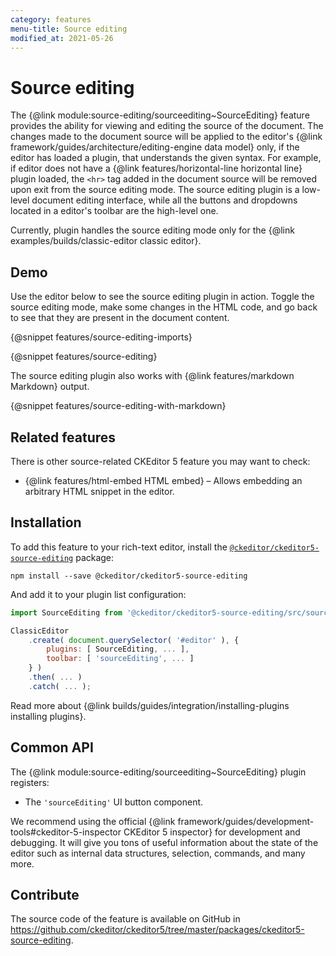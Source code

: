 ```yaml
---
category: features
menu-title: Source editing
modified_at: 2021-05-26
---
```


# Source editing

The {@link module:source-editing/sourceediting~SourceEditing} feature provides the ability for viewing and editing the source of the document. The changes made to the document source will be applied to the editor's {@link framework/guides/architecture/editing-engine data model} only, if the editor has loaded a plugin, that understands the given syntax. For example, if editor does not have a {@link features/horizontal-line horizontal line} plugin loaded, the `<hr>` tag added in the document source will be removed upon exit from the source editing mode. The source editing plugin is a low-level document editing interface, while all the buttons and dropdowns located in a editor's toolbar are the high-level one.

<info-box>
	Currently, plugin handles the source editing mode only for the {@link examples/builds/classic-editor classic editor}.
</info-box>

## Demo

Use the editor below to see the source editing plugin in action. Toggle the source editing mode, make some changes in the HTML code, and go back to see that they are present in the document content.

{@snippet features/source-editing-imports}

{@snippet features/source-editing}

The source editing plugin also works with {@link features/markdown Markdown} output.

{@snippet features/source-editing-with-markdown}

## Related features

There is other source-related CKEditor 5 feature you may want to check:

* {@link features/html-embed HTML embed} &ndash; Allows embedding an arbitrary HTML snippet in the editor.

## Installation

To add this feature to your rich-text editor, install the [`@ckeditor/ckeditor5-source-editing`](https://www.npmjs.com/package/@ckeditor/ckeditor5-source-editing) package:

```plaintext
npm install --save @ckeditor/ckeditor5-source-editing
```

And add it to your plugin list configuration:

```js
import SourceEditing from '@ckeditor/ckeditor5-source-editing/src/sourceediting';

ClassicEditor
	.create( document.querySelector( '#editor' ), {
		plugins: [ SourceEditing, ... ],
		toolbar: [ 'sourceEditing', ... ]
	} )
	.then( ... )
	.catch( ... );
```

<info-box info>
	Read more about {@link builds/guides/integration/installing-plugins installing plugins}.
</info-box>

## Common API

The {@link module:source-editing/sourceediting~SourceEditing} plugin registers:

* The `'sourceEditing'` UI button component.

<info-box>
	We recommend using the official {@link framework/guides/development-tools#ckeditor-5-inspector CKEditor 5 inspector} for development and debugging. It will give you tons of useful information about the state of the editor such as internal data structures, selection, commands, and many more.
</info-box>

## Contribute

The source code of the feature is available on GitHub in https://github.com/ckeditor/ckeditor5/tree/master/packages/ckeditor5-source-editing.
